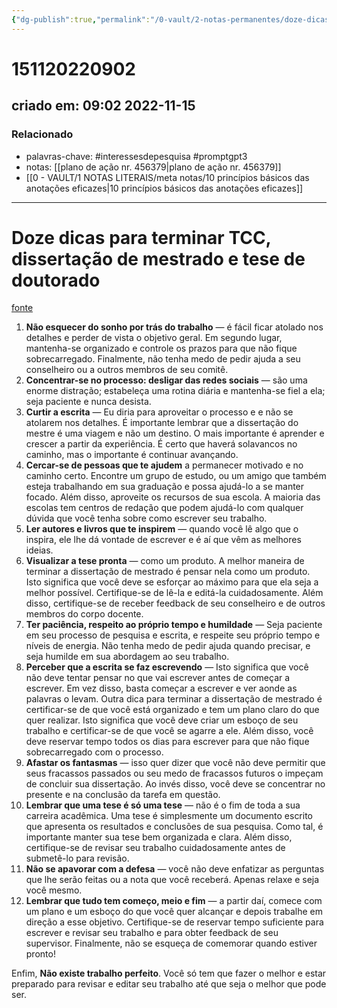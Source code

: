 ```yaml
---
{"dg-publish":true,"permalink":"/0-vault/2-notas-permanentes/doze-dicas-para-terminar-tcc-dissertacao-de-mestrado-e-tese-de-doutorado/","tags":["permanente","interessesdepesquisa","promptgpt3"],"dgHomeLink":true,"dgShowLocalGraph":true,"dgShowFileTree":true,"dgEnableSearch":true,"noteIcon":""}
---
```


# 151120220902
## criado em: 09:02 2022-11-15

### Relacionado
- palavras-chave: #interessesdepesquisa #promptgpt3 
- notas: [[plano de ação nr. 456379\|plano de ação nr. 456379]]
- [[0 - VAULT/1 NOTAS LITERAIS/meta notas/10 princípios básicos das anotações eficazes\|10 princípios básicos das anotações eficazes]]
---
# Doze dicas para terminar TCC, dissertação de mestrado e tese de doutorado
[fonte](https://karinakuschnir.wordpress.com/2018/02/09/doze-dicas-para-terminar-tcc-dissertacao-de-mestrado-e-tese-de-doutorado-parte-1/)

1. **Não esquecer do sonho por trás do trabalho** — é fácil ficar atolado nos detalhes e perder de vista o objetivo geral. Em segundo lugar, mantenha-se organizado e controle os prazos para que não fique sobrecarregado. Finalmente, não tenha medo de pedir ajuda a seu conselheiro ou a outros membros de seu comitê.
2. **Concentrar-se no processo: desligar das redes sociais** — são uma enorme distração; estabeleça uma rotina diária e mantenha-se fiel a ela; seja paciente e nunca desista.
3. **Curtir a escrita** — Eu diria para aproveitar o processo e e não se atolarem nos detalhes. É importante lembrar que a dissertação do mestre é uma viagem e não um destino. O mais importante é aprender e crescer a partir da experiência. É certo que haverá solavancos no caminho, mas o importante é continuar avançando.
4. **Cercar-se de pessoas que te ajudem** a permanecer motivado e no caminho certo. Encontre um grupo de estudo, ou um amigo que também esteja trabalhando em sua graduação e possa ajudá-lo a se manter focado. Além disso, aproveite os recursos de sua escola. A maioria das escolas tem centros de redação que podem ajudá-lo com qualquer dúvida que você tenha sobre como escrever seu trabalho.
5. **Ler autores e livros que te inspirem** — quando você lê algo que o inspira, ele lhe dá vontade de escrever e é aí que vêm as melhores ideias.
6. **Visualizar a tese pronta** — como um produto. A melhor maneira de terminar a dissertação de mestrado é pensar nela como um produto. Isto significa que você deve se esforçar ao máximo para que ela seja a melhor possível. Certifique-se de lê-la e editá-la cuidadosamente. Além disso, certifique-se de receber feedback de seu conselheiro e de outros membros do corpo docente.
7. **Ter paciência, respeito ao próprio tempo e humildade** — Seja paciente em seu processo de pesquisa e escrita, e respeite seu próprio tempo e níveis de energia. Não tenha medo de pedir ajuda quando precisar, e seja humilde em sua abordagem ao seu trabalho.
8. **Perceber que a escrita se faz escrevendo** —  Isto significa que você não deve tentar pensar no que vai escrever antes de começar a escrever. Em vez disso, basta começar a escrever e ver aonde as palavras o levam. Outra dica para terminar a dissertação de mestrado é certificar-se de que você está organizado e tem um plano claro do que quer realizar. Isto significa que você deve criar um esboço de seu trabalho e certificar-se de que você se agarre a ele. Além disso, você deve reservar tempo todos os dias para escrever para que não fique sobrecarregado com o processo.
9. **Afastar os fantasmas** — isso quer dizer que você não deve permitir que seus fracassos passados ou seu medo de fracassos futuros o impeçam de concluir sua dissertação. Ao invés disso, você deve se concentrar no presente e na conclusão da tarefa em questão.
10. **Lembrar que uma tese é só uma tese** — não é o fim de toda a sua carreira acadêmica. Uma tese é simplesmente um documento escrito que apresenta os resultados e conclusões de sua pesquisa. Como tal, é importante manter sua tese bem organizada e clara. Além disso, certifique-se de revisar seu trabalho cuidadosamente antes de submetê-lo para revisão.
11. **Não se apavorar com a defesa** — você não deve enfatizar as perguntas que lhe serão feitas ou a nota que você receberá. Apenas relaxe e seja você mesmo.
12. **Lembrar que tudo tem começo, meio e fim** — a partir daí, comece com um plano e um esboço do que você quer alcançar e depois trabalhe em direção a esse objetivo. Certifique-se de reservar tempo suficiente para escrever e revisar seu trabalho e para obter feedback de seu supervisor. Finalmente, não se esqueça de comemorar quando estiver pronto!

Enfim, **Não existe trabalho perfeito**. Você só tem que fazer o melhor e estar preparado para revisar e editar seu trabalho até que seja o melhor que pode ser.